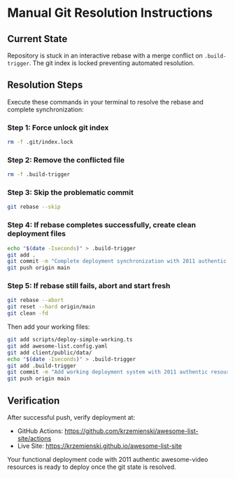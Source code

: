 # Manual Git Resolution Instructions

## Current State
Repository is stuck in an interactive rebase with a merge conflict on `.build-trigger`. The git index is locked preventing automated resolution.

## Resolution Steps

Execute these commands in your terminal to resolve the rebase and complete synchronization:

### Step 1: Force unlock git index
```bash
rm -f .git/index.lock
```

### Step 2: Remove the conflicted file
```bash
rm -f .build-trigger
```

### Step 3: Skip the problematic commit
```bash
git rebase --skip
```

### Step 4: If rebase completes successfully, create clean deployment files
```bash
echo "$(date -Iseconds)" > .build-trigger
git add .
git commit -m "Complete deployment synchronization with 2011 authentic awesome-video resources"
git push origin main
```

### Step 5: If rebase still fails, abort and start fresh
```bash
git rebase --abort
git reset --hard origin/main
git clean -fd
```

Then add your working files:
```bash
git add scripts/deploy-simple-working.ts
git add awesome-list.config.yaml
git add client/public/data/
echo "$(date -Iseconds)" > .build-trigger
git add .build-trigger
git commit -m "Add working deployment system with 2011 authentic resources"
git push origin main
```

## Verification
After successful push, verify deployment at:
- GitHub Actions: https://github.com/krzemienski/awesome-list-site/actions
- Live Site: https://krzemienski.github.io/awesome-list-site

Your functional deployment code with 2011 authentic awesome-video resources is ready to deploy once the git state is resolved.